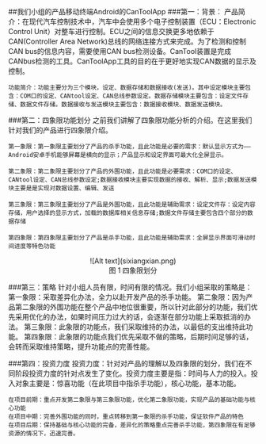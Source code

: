 ##我们小组的产品移动终端Android的CanToolApp
###第一：背景：
	产品简介：在现代汽车控制技术中，汽车中会使用多个电子控制装置（ECU：Electronic Control Unit）对整车进行控制。ECU之间的信息交换更多地依赖于CAN(Controller Area Network)总线的网络连接方式来完成。为了检测和控制CAN bus的信息内容，需要使用CAN bus检测设备。CanTool装置是完成CANbus检测的工具。CanToolApp工具的目的在于更好地实现CAN数据的显示及控制。

	功能简介：功能主要分为三个模块，设定、数据存储和数据接收(发送)。其中设定模块主要包含：COM口的设定、CANtool设定、CAN总线参数设定。数据存储模块主要包含：设定文件存储、数据文件存储。数据接收与发送模块主要包含：数据接收模块、数据发送模块。
###第二：四象限功能划分
	之前我们讲解了四象限功能分析的介绍。在这里我们针对我们的产品进行四象限介绍。

	第一象限：第一象限主要划分了产品的杀手功能，且此功能是必要的需求：默认显示方式为——Android安卓手机能够屏幕是横向的显示；产品显示和设定界面可最大化全屏显示。

	第二象限：第二象限主要划分了产品的外围功能，且此功能是必要需求：COM口的设定、CANtool设定、CAN总线参数设定;数据接收模块主要实现数据的接收、解析、显示;数据发送模块主要是是实现对数据设置、编辑、发送

	第三象限：第三象限主要划分了产品是外围功能，且此功能是辅助需求：设定文件存：设定内容存储，用户选择的显示方式，加载的数据库相关信息存储;数据文件存储主要包含四个部分的数据存储

	第四象限：第四象限主要划分了产品是杀手功能，且此功能是辅助需求：全屏显示界面可滑动时间进度等特色功能

<center> ![Alt text](sixiangxian.png)</center>

<center>图 1 四象限划分</center>


###第三：策略
	针对小组人员有限，时间有限的情况。我们小组采取的策略是：
	第一象限：采取差异化办法，全力以赴开发产品的杀手功能。
	第二象限：因为产品第二象限的外围功能在整个产品中地位很重要，所以针对此部分的功能，我们优先采用优化的办法，如果时间压力过大的话，会逐渐在部分功能上采取抵消的办法。
	第三象限：此象限的功能点，我们采取维持的办法，以最低的支出维持此功能。
	第四象限：此象限的功能点我们优先采取不做的策略，后期时间足够的话，会转而采取维持策略，提升功能点的完善性能。

###第四：投资力度
	投资力度：针对对产品的理解以及四象限的划分，我们在不同阶段投资力度的针对点发生了变化。投资力度主要是指：时间与人力的投入。投入对象主要是：惊喜功能（在此项目中指杀手功能），核心功能，基本功能。

	在项目前期：重点开发第二象限与第三象限功能，优化第二象限功能，实现产品的基础功能与核心功能
	在项目中期：完善外围功能的同时，重点转移到第一象限的杀手功能，保证软件产品的特色
	在项目后期：保持基础与核心功能的完备，差异化的策略重点完善杀手功能，第四象限在有足够资源的情况下，迅速完善。
